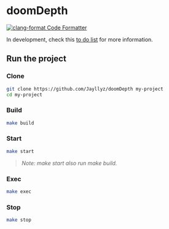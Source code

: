 # doomDepth

[![clang-format Code Formatter](https://github.com/Jayllyz/doomDepth/actions/workflows/formatter.yml/badge.svg)](https://github.com/Jayllyz/doomDepth/actions/workflows/formatter.yml)

In development, check this [to do list](https://github.com/Jayllyz/doomDepth/issues/1) for more information.

## Run the project

### Clone

```bash
git clone https://github.com/Jayllyz/doomDepth my-project
cd my-project
```

### Build

```bash
make build
```

### Start

```bash
make start
```

> *Note: make start also run make build.*

### Exec

```bash
make exec
```

### Stop

```bash
make stop
```
